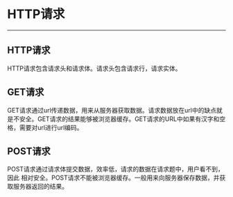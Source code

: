 # HTTP请求

---

## HTTP请求

HTTP请求包含请求头和请求体。请求头包含请求行，请求实体。

## GET请求

GET请求通过url传递数据，用来从服务器获取数据。请求数据放在url中的缺点就是不安全。GET请求的结果能够被浏览器缓存。GET请求的URL中如果有汉字和空格，需要对url进行url编码。

## POST请求

POST请求通过请求体提交数据，效率低，请求的数据在请求题中，用户看不到，因此 相对安全。POST请求不能被浏览器缓存。一般用来向服务器保存数据，并获取服务器返回的结果。





